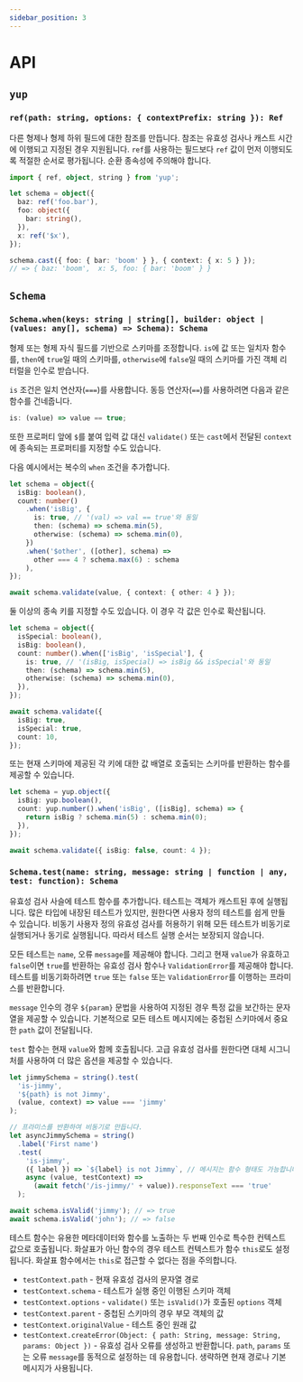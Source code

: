 ```yaml
---
sidebar_position: 3
---
```


# API

## `yup`

### `ref(path: string, options: { contextPrefix: string }): Ref`

다른 형제나 형제 하위 필드에 대한 참조를 만듭니다. 참조는 유효성 검사나 캐스트 시간에 이행되고 지정된 경우 지원됩니다. `ref`를 사용하는 필드보다 `ref` 값이 먼저 이행되도록 적절한 순서로 평가됩니다. 순환 종속성에 주의해야 합니다.

```typescript
import { ref, object, string } from 'yup';

let schema = object({
  baz: ref('foo.bar'),
  foo: object({
    bar: string(),
  }),
  x: ref('$x'),
});

schema.cast({ foo: { bar: 'boom' } }, { context: { x: 5 } });
// => { baz: 'boom',  x: 5, foo: { bar: 'boom' } }
```

## `Schema`

### `Schema.when(keys: string | string[], builder: object | (values: any[], schema) => Schema): Schema`

형제 또는 형제 자식 필드를 기반으로 스키마를 조정합니다. `is`에 값 또는 일치자 함수를, `then`에 `true`일 때의 스키마를, `otherwise`에 `false`일 때의 스키마를 가진 객체 리터럴을 인수로 받습니다.

`is` 조건은 일치 연산자(`===`)를 사용합니다. 동등 연산자(`==`)를 사용하려면 다음과 같은 함수를 건네줍니다.

```typescript
is: (value) => value == true;
```

또한 프로퍼티 앞에 `$`를 붙여 입력 값 대신 `validate()` 또는 `cast`에서 전달된 `context`에 종속되는 프로퍼티를 지정할 수도 있습니다.

다음 예시에서는 복수의 `when` 조건을 추가합니다.

```typescript
let schema = object({
  isBig: boolean(),
  count: number()
    .when('isBig', {
      is: true, // '(val) => val == true'와 동일
      then: (schema) => schema.min(5),
      otherwise: (schema) => schema.min(0),
    })
    .when('$other', ([other], schema) =>
      other === 4 ? schema.max(6) : schema
    ),
});

await schema.validate(value, { context: { other: 4 } });
```

둘 이상의 종속 키를 지정할 수도 있습니다. 이 경우 각 값은 인수로 확산됩니다.

```typescript
let schema = object({
  isSpecial: boolean(),
  isBig: boolean(),
  count: number().when(['isBig', 'isSpecial'], {
    is: true, // '(isBig, isSpecial) => isBig && isSpecial'와 동일
    then: (schema) => schema.min(5),
    otherwise: (schema) => schema.min(0),
  }),
});

await schema.validate({
  isBig: true,
  isSpecial: true,
  count: 10,
});
```

또는 현재 스키마에 제공된 각 키에 대한 값 배열로 호출되는 스키마를 반환하는 함수를 제공할 수 있습니다.

```typescript
let schema = yup.object({
  isBig: yup.boolean(),
  count: yup.number().when('isBig', ([isBig], schema) => {
    return isBig ? schema.min(5) : schema.min(0);
  }),
});

await schema.validate({ isBig: false, count: 4 });
```

### `Schema.test(name: string, message: string | function | any, test: function): Schema`

유효성 검사 사슬에 테스트 함수를 추가합니다. 테스트는 객체가 캐스트된 후에 실행됩니다. 많은 타입에 내장된 테스트가 있지만, 원한다면 사용자 정의 테스트를 쉽게 만들 수 있습니다. 비동기 사용자 정의 유효성 검사를 허용하기 위해 모든 테스트가 비동기로 실행되거나 동기로 실행됩니다. 따라서 테스트 실행 순서는 보장되지 않습니다.

모든 테스트는 `name`, 오류 `message`를 제공해야 합니다. 그리고 현재 `value`가 유효하고 `false`이면 `true`를 반환하는 유효성 검사 함수나 `ValidationError`를 제공해야 합니다. 테스트를 비동기화하려면 `true` 또는 `false` 또는 `ValidationError`를 이행하는 프라미스를 반환합니다.

`message` 인수의 경우 `${param}` 문법을 사용하여 지정된 경우 특정 값을 보간하는 문자열을 제공할 수 있습니다. 기본적으로 모든 테스트 메시지에는 중첩된 스키마에서 중요한 `path` 값이 전달됩니다.

`test` 함수는 현재 `value`와 함께 호출됩니다. 고급 유효성 검사를 원한다면 대체 시그니처를 사용하여 더 많은 옵션을 제공할 수 있습니다.

```typescript
let jimmySchema = string().test(
  'is-jimmy',
  '${path} is not Jimmy',
  (value, context) => value === 'jimmy'
);

// 프라미스를 반환하여 비동기로 만듭니다.
let asyncJimmySchema = string()
  .label('First name')
  .test(
    'is-jimmy',
    ({ label }) => `${label} is not Jimmy`, // 메시지는 함수 형태도 가능합니다.
    async (value, testContext) =>
      (await fetch('/is-jimmy/' + value)).responseText === 'true'
  );

await schema.isValid('jimmy'); // => true
await schema.isValid('john'); // => false
```

테스트 함수는 유용한 메타데이터와 함수를 노출하는 두 번째 인수로 특수한 컨텍스트 값으로 호출됩니다. 화살표가 아닌 함수의 경우 테스트 컨텍스트가 함수 `this`로도 설정됩니다. 화살표 함수에서는 `this`로 접근할 수 없다는 점을 주의합니다.

- `testContext.path` - 현재 유효성 검사의 문자열 경로
- `testContext.schema` - 테스트가 실행 중인 이행된 스키마 객체
- `testContext.options` - `validate()` 또는 `isValid()`가 호출된 `options` 객체
- `testContext.parent` - 중첩된 스키마의 경우 부모 객체의 값
- `testContext.originalValue` - 테스트 중인 원래 값
- `testContext.createError(Object: { path: String, message: String, params: Object })` - 유효성 검사 오류를 생성하고 반환합니다. `path`, `params` 또는 오류 `message`를 동적으로 설정하는 데 유용합니다. 생략하면 현재 경로나 기본 메시지가 사용됩니다.
